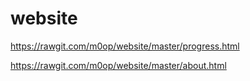 # website

https://rawgit.com/m0op/website/master/progress.html





https://rawgit.com/m0op/website/master/about.html
